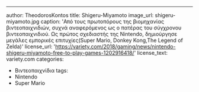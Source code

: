 ---
author: TheodorosKontos
title: Shigeru-Miyamoto
image_url: shigeru-miyamoto.jpg
caption: 'Από τους πρωτοπόρους της βιομηχανίας βιντεοπαιχνιδιών, συχνά αναφερόμενος ως ο πατέρας του σύγχρονου βιντεοπαιχνιδιού. Ως πρώτος σχεδιαστής της Nintendo, δημιούργησε μεγάλες εμπορικές επιτυχίες(Super Mario, Donkey Kong,The Legend of Zelda)'
license_url: 'https://variety.com/2018/gaming/news/nintendo-shigeru-miyamoto-free-to-play-games-1202916418/'
license_text: variety.com
categories:
  - Βιντεοπαιχνίδια
tags:
  - Nintendo
  - Super Mario
